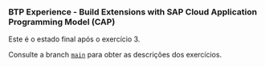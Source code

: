 ### BTP Experience - Build Extensions with SAP Cloud Application Programming Model (CAP)

Este é o estado final após o exercício 3.

Consulte a branch [`main`](https://github.com/caarloseduardo/btp-experience-extension-with-cap) para obter as descrições dos exercícios.
